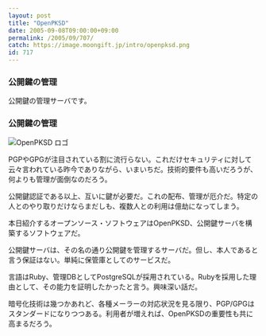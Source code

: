 ```yaml
---
layout: post
title: "OpenPKSD"
date: 2005-09-08T09:00:00+09:00
permalink: /2005/09/707/
catch: https://image.moongift.jp/intro/openpksd.png
id: 717
---
```

### 公開鍵の管理
  
公開鍵の管理サーバです。  
<!--more-->  

### 公開鍵の管理
  

![OpenPKSD ロゴ](https://image.moongift.jp/intro/openpksd.png "OpenPKSD ロゴ")

  

PGPやGPGが注目されている割に流行らない。これだけセキュリティに対して云々言われている昨今でありながら、いまいちだ。技術的要件も高いだろうが、何よりも管理が面倒なのだろう。

  

公開鍵認証である以上、互いに鍵が必要だ。これの配布、管理が厄介だ。特定の人とのやり取りだけならまだしも、複数人との利用は億劫になってしまう。

  

本日紹介するオープンソース・ソフトウェアはOpenPKSD、公開鍵サーバを構築するソフトウェアだ。

  

公開鍵サーバは、その名の通り公開鍵を管理するサーバだ。但し、本人であると言う保証はない。単純に保管庫としてのサービスだ。

  

言語はRuby、管理DBとしてPostgreSQLが採用されている。Rubyを採用した理由として、その能力を証明したかったと言う。興味深い話だ。

  

暗号化技術は幾つかあれど、各種メーラーの対応状況を見る限り、PGP/GPGはスタンダードになりつつある。利用者が増えれば、OpenPKSDの重要性も共に高まるだろう。

